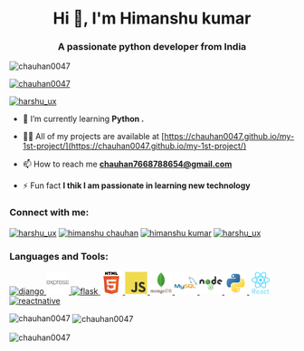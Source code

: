 <h1 align="center">Hi 👋, I'm Himanshu kumar</h1>
<h3 align="center">A passionate python developer from India</h3>

<p align="left"> <img src="https://komarev.com/ghpvc/?username=chauhan0047&label=Profile%20views&color=0e75b6&style=flat" alt="chauhan0047" /> </p>

<p align="left"> <a href="https://github.com/ryo-ma/github-profile-trophy"><img src="https://github-profile-trophy.vercel.app/?username=chauhan0047" alt="chauhan0047" /></a> </p>

<p align="left"> <a href="https://twitter.com/harshu_ux" target="blank"><img src="https://img.shields.io/twitter/follow/harshu_ux?logo=twitter&style=for-the-badge" alt="harshu_ux" /></a> </p>

- 🌱 I’m currently learning **Python .**

- 👨‍💻 All of my projects are available at [https://chauhan0047.github.io/my-1st-project/](https://chauhan0047.github.io/my-1st-project/)

- 📫 How to reach me **chauhan7668788654@gmail.com**

- ⚡ Fun fact **I thik I am passionate in learning new technology**

<h3 align="left">Connect with me:</h3>
<p align="left">
<a href="https://twitter.com/harshu_ux" target="blank"><img align="center" src="https://raw.githubusercontent.com/rahuldkjain/github-profile-readme-generator/master/src/images/icons/Social/twitter.svg" alt="harshu_ux" height="30" width="40" /></a>
<a href="https://linkedin.com/in/himanshu chauhan" target="blank"><img align="center" src="https://raw.githubusercontent.com/rahuldkjain/github-profile-readme-generator/master/src/images/icons/Social/linked-in-alt.svg" alt="himanshu chauhan" height="30" width="40" /></a>
<a href="https://fb.com/himanshu kumar" target="blank"><img align="center" src="https://raw.githubusercontent.com/rahuldkjain/github-profile-readme-generator/master/src/images/icons/Social/facebook.svg" alt="himanshu kumar" height="30" width="40" /></a>
<a href="https://instagram.com/harshu_ux" target="blank"><img align="center" src="https://raw.githubusercontent.com/rahuldkjain/github-profile-readme-generator/master/src/images/icons/Social/instagram.svg" alt="harshu_ux" height="30" width="40" /></a>
</p>

<h3 align="left">Languages and Tools:</h3>
<p align="left"> <a href="https://www.djangoproject.com/" target="_blank" rel="noreferrer"> <img src="https://cdn.worldvectorlogo.com/logos/django.svg" alt="django" width="40" height="40"/> </a> <a href="https://expressjs.com" target="_blank" rel="noreferrer"> <img src="https://raw.githubusercontent.com/devicons/devicon/master/icons/express/express-original-wordmark.svg" alt="express" width="40" height="40"/> </a> <a href="https://flask.palletsprojects.com/" target="_blank" rel="noreferrer"> <img src="https://www.vectorlogo.zone/logos/pocoo_flask/pocoo_flask-icon.svg" alt="flask" width="40" height="40"/> </a> <a href="https://www.w3.org/html/" target="_blank" rel="noreferrer"> <img src="https://raw.githubusercontent.com/devicons/devicon/master/icons/html5/html5-original-wordmark.svg" alt="html5" width="40" height="40"/> </a> <a href="https://developer.mozilla.org/en-US/docs/Web/JavaScript" target="_blank" rel="noreferrer"> <img src="https://raw.githubusercontent.com/devicons/devicon/master/icons/javascript/javascript-original.svg" alt="javascript" width="40" height="40"/> </a> <a href="https://www.mongodb.com/" target="_blank" rel="noreferrer"> <img src="https://raw.githubusercontent.com/devicons/devicon/master/icons/mongodb/mongodb-original-wordmark.svg" alt="mongodb" width="40" height="40"/> </a> <a href="https://www.mysql.com/" target="_blank" rel="noreferrer"> <img src="https://raw.githubusercontent.com/devicons/devicon/master/icons/mysql/mysql-original-wordmark.svg" alt="mysql" width="40" height="40"/> </a> <a href="https://nodejs.org" target="_blank" rel="noreferrer"> <img src="https://raw.githubusercontent.com/devicons/devicon/master/icons/nodejs/nodejs-original-wordmark.svg" alt="nodejs" width="40" height="40"/> </a> <a href="https://www.python.org" target="_blank" rel="noreferrer"> <img src="https://raw.githubusercontent.com/devicons/devicon/master/icons/python/python-original.svg" alt="python" width="40" height="40"/> </a> <a href="https://reactjs.org/" target="_blank" rel="noreferrer"> <img src="https://raw.githubusercontent.com/devicons/devicon/master/icons/react/react-original-wordmark.svg" alt="react" width="40" height="40"/> </a> <a href="https://reactnative.dev/" target="_blank" rel="noreferrer"> <img src="https://reactnative.dev/img/header_logo.svg" alt="reactnative" width="40" height="40"/> </a> </p>

<p><img align="left" src="https://github-readme-stats.vercel.app/api/top-langs?username=chauhan0047&show_icons=true&locale=en&layout=compact" alt="chauhan0047" /></p>

<p>&nbsp;<img align="center" src="https://github-readme-stats.vercel.app/api?username=chauhan0047&show_icons=true&locale=en" alt="chauhan0047" /></p>

<p><img align="center" src="https://github-readme-streak-stats.herokuapp.com/?user=chauhan0047&" alt="chauhan0047" /></p>
